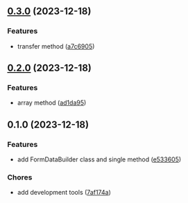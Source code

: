 

## [0.3.0](https://github.com/nicomoraes/formdata-builder/compare/0.2.0...0.3.0) (2023-12-18)


### Features

* transfer method ([a7c6905](https://github.com/nicomoraes/formdata-builder/commit/a7c690523412fd4e1547281a1a1884e389c8a505))

## [0.2.0](https://github.com/nicomoraes/formdata-builder/compare/0.1.0...0.2.0) (2023-12-18)


### Features

* array method ([ad1da95](https://github.com/nicomoraes/formdata-builder/commit/ad1da9522cec67309c21f740939802a92bd3b336))

## 0.1.0 (2023-12-18)


### Features

* add FormDataBuilder class and single method ([e533605](https://github.com/nicomoraes/formdata-builder/commit/e533605091931e71e453966c85bec9ae2de890b1))


### Chores

* add development tools ([7af174a](https://github.com/nicomoraes/formdata-builder/commit/7af174a4888ad4e03593a4e33e01aeef137a3637))
